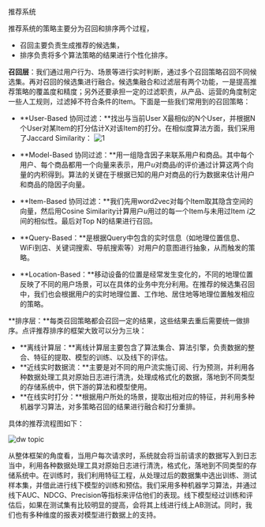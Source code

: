 推荐系统





推荐系统的策略主要分为召回和排序两个过程，

- 召回主要负责生成推荐的候选集，
- 排序负责将多个算法策略的结果进行个性化排序。

**召回层**：我们通过用户行为、场景等进行实时判断，通过多个召回策略召回不同候选集。再对召回的候选集进行融合。候选集融合和过滤层有两个功能，一是提高推荐策略的覆盖度和精度；另外还要承担一定的过滤职责，从产品、运营的角度制定一些人工规则，过滤掉不符合条件的Item。下面是一些我们常用到的召回策略：

- **User-Based 协同过滤：**找出与当前User X最相似的N个User，并根据N个User对某Item的打分估计X对该Item的打分。在相似度算法方面，我们采用了Jaccard Similarity：
  ![1](https://tech.meituan.com/img/dpdl/img2/1.jpg)
- **Model-Based 协同过滤：**用一组隐含因子来联系用户和商品。其中每个用户、每个商品都用一个向量来表示，用户*u*对商品*i*的评价通过计算这两个向量的内积得到。算法的关键在于根据已知的用户对商品的行为数据来估计用户和商品的隐因子向量。
- **Item-Based 协同过滤：**我们先用word2vec对每个Item取其隐含空间的向量，然后用Cosine Similarity计算用户*u*用过的每一个Item与未用过Item *i*之间的相似性。最后对Top N的结果进行召回。

- **Query-Based：**是根据Query中包含的实时信息（如地理位置信息、WiFi到店、关键词搜索、导航搜索等）对用户的意图进行抽象，从而触发的策略。
- **Location-Based：**移动设备的位置是经常发生变化的，不同的地理位置反映了不同的用户场景，可以在具体的业务中充分利用。在推荐的候选集召回中，我们也会根据用户的实时地理位置、工作地、居住地等地理位置触发相应的策略。



**排序层：**每类召回策略都会召回一定的结果，这些结果去重后需要统一做排序。点评推荐排序的框架大致可以分为三块：

- **离线计算层：**离线计算层主要包含了算法集合、算法引擎，负责数据的整合、特征的提取、模型的训练、以及线下的评估。
- **近线实时数据流：**主要是对不同的用户流实施订阅、行为预测，并利用各种数据处理工具对原始日志进行清洗，处理成格式化的数据，落地到不同类型的存储系统中，供下游的算法和模型使用。
- **在线实时打分：**根据用户所处的场景，提取出相对应的特征，并利用多种机器学习算法，对多策略召回的结果进行融合和打分重排。

具体的推荐流程图如下：

![dw topic](https://tech.meituan.com/img/dpdl/p1.png)

从整体框架的角度看，当用户每次请求时，系统就会将当前请求的数据写入到日志当中，利用各种数据处理工具对原始日志进行清洗，格式化，落地到不同类型的存储系统中。在训练时，我们利用特征工程，从处理过后的数据集中选出训练、测试样本集，并借此进行线下模型的训练和预估。我们采用多种机器学习算法，并通过线下AUC、NDCG、Precision等指标来评估他们的表现。线下模型经过训练和评估后，如果在测试集有比较明显的提高，会将其上线进行线上AB测试。同时，我们也有多种维度的报表对模型进行数据上的支持。
